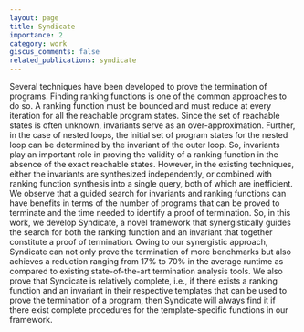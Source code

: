 ```yaml
---
layout: page
title: Syndicate
importance: 2
category: work
giscus_comments: false
related_publications: syndicate
---
```


Several techniques have been developed to prove the termination of programs. Finding ranking functions is one of the common approaches to do so. A ranking function must be bounded and must reduce at every iteration for all the reachable program states. Since the set of reachable states is often unknown, invariants serve as an over-approximation. Further, in the case of nested loops, the initial set of program states for the nested loop can be determined by the invariant of the outer loop. So, invariants play an important role in proving the validity of a ranking function in the absence of the exact reachable states. However, in the existing techniques, either the invariants are synthesized independently, or combined with ranking function synthesis into a single query, both of which are inefficient.
We observe that a guided search for invariants and ranking functions can have benefits in terms of the number of programs that can be proved to terminate and the time needed to identify a proof of termination. So, in this work, we develop Syndicate, a novel framework that synergistically guides the search for both the ranking function and an invariant that together constitute a proof of termination. Owing to our synergistic approach, Syndicate can not only prove the termination of more benchmarks but also achieves a reduction ranging from 17% to 70% in the average runtime as compared to existing state-of-the-art termination analysis tools. We also prove that Syndicate is relatively complete, i.e., if there exists a ranking function and an invariant in their respective templates that can be used to prove the termination of a program, then Syndicate will always find it if there exist complete procedures for the template-specific functions in our framework.